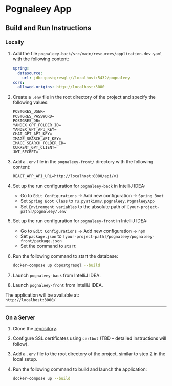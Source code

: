 # Pognaleey App

## Build and Run Instructions

### Locally

1. Add the file `pognaleey-back/src/main/resources/application-dev.yaml` with the following content:

   ```yaml
   spring:
     datasource:
       url: jdbc:postgresql://localhost:5432/pognaleey
   cors:
     allowed-origins: http://localhost:3000
   ```

2. Create a `.env` file in the root directory of the project and specify the following values:

   ```properties
   POSTGRES_USER=
   POSTGRES_PASSWORD=
   POSTGRES_DB=
   YANDEX_GPT_FOLDER_ID=
   YANDEX_GPT_API_KEY=
   CHAT_GPT_API_KEY=
   IMAGE_SEARCH_API_KEY=
   IMAGE_SEARCH_FOLDER_ID=
   CURRENT_GPT_CLIENT=
   JWT_SECRET=
   ```

3. Add a `.env` file in the `pognaleey-front/` directory with the following content:

   ```properties
   REACT_APP_API_URL=http://localhost:8080/api/v1
   ```

4. Set up the run configuration for `pognaleey-back` in IntelliJ IDEA:
   - Go to `Edit Configurations` -> Add new configuration -> `Spring Boot`
   - Set `Spring Boot Class` to `ru.pyatkinmv.pognaleey.PognaleeyApp`
   - Set `Environment variables` to the absolute path of `[your-project-path]/pognaleey/.env`

5. Set up the run configuration for `pognaleey-front` in IntelliJ IDEA:
   - Go to `Edit Configurations` -> Add new configuration -> `npm`
   - Set `package.json` to `[your-project-path]/pognaleey/pognaleey-front/package.json`
   - Set the command to `start`

6. Run the following command to start the database:
   ```bash
   docker-compose up dbpostgresql --build
   ```

7. Launch `pognaleey-back` from IntelliJ IDEA.

8. Launch `pognaleey-front` from IntelliJ IDEA.

The application will be available at:  
`http://localhost:3000/`

---

### On a Server

1. Clone the [repository](https://github.com/pyatkinmv/pognaleey).

2. Configure SSL certificates using `certbot` (TBD – detailed instructions will follow).

3. Add a `.env` file to the root directory of the project, similar to step 2 in the local setup.

4. Run the following command to build and launch the application:
   ```bash
   docker-compose up --build
   ```